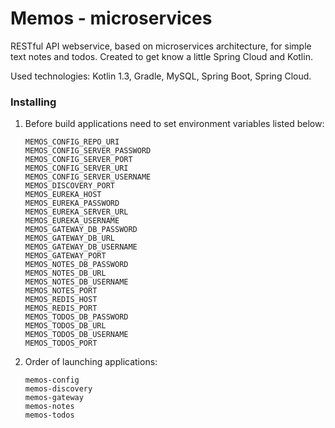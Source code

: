 # Memos - microservices

RESTful API webservice, based on microservices architecture, for simple text notes and todos. Created to get know a little Spring Cloud and Kotlin.

Used technologies: Kotlin 1.3, Gradle, MySQL, Spring Boot, Spring Cloud.

### Installing

1. Before build applications need to set environment variables listed below:

   ```
   MEMOS_CONFIG_REPO_URI
   MEMOS_CONFIG_SERVER_PASSWORD
   MEMOS_CONFIG_SERVER_PORT
   MEMOS_CONFIG_SERVER_URI
   MEMOS_CONFIG_SERVER_USERNAME
   MEMOS_DISCOVERY_PORT
   MEMOS_EUREKA_HOST
   MEMOS_EUREKA_PASSWORD
   MEMOS_EUREKA_SERVER_URL
   MEMOS_EUREKA_USERNAME
   MEMOS_GATEWAY_DB_PASSWORD
   MEMOS_GATEWAY_DB_URL
   MEMOS_GATEWAY_DB_USERNAME
   MEMOS_GATEWAY_PORT
   MEMOS_NOTES_DB_PASSWORD
   MEMOS_NOTES_DB_URL
   MEMOS_NOTES_DB_USERNAME
   MEMOS_NOTES_PORT
   MEMOS_REDIS_HOST
   MEMOS_REDIS_PORT
   MEMOS_TODOS_DB_PASSWORD
   MEMOS_TODOS_DB_URL
   MEMOS_TODOS_DB_USERNAME
   MEMOS_TODOS_PORT
   ```

2. Order of launching applications:
   ```
   memos-config
   memos-discovery
   memos-gateway
   memos-notes
   memos-todos
   ```